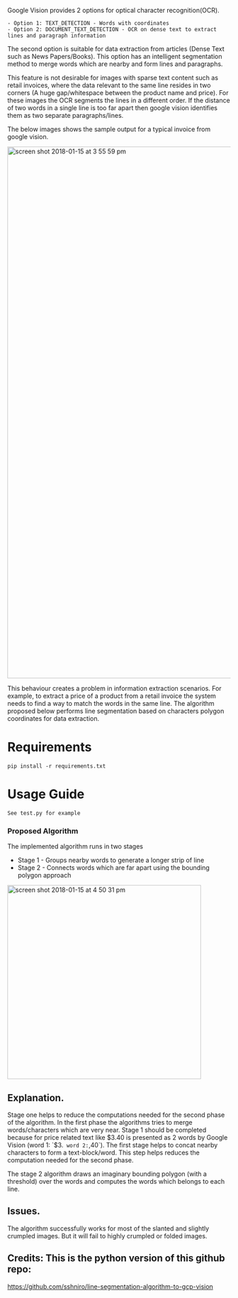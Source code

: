 Google Vision provides 2 options for optical character recognition(OCR).

````
- Option 1: TEXT_DETECTION - Words with coordinates
- Option 2: DOCUMENT_TEXT_DETECTION - OCR on dense text to extract lines and paragraph information
````

The second option is suitable for data extraction from articles (Dense Text such as News Papers/Books). This option has an
intelligent segmentation method to merge words which are nearby and form lines and paragraphs.

This feature is not desirable for images with sparse text content such as retail invoices, where the data relevant to the same line
resides in two corners (A huge gap/whitespace between the product name and price). For these images the OCR segments the
lines in a different order. If the distance of two words in a single line is too far apart then google vision identifies
them as two separate paragraphs/lines.

The below images shows the sample output for a typical invoice from google vision.

<img width="1198" alt="screen shot 2018-01-15 at 3 55 59 pm" src="https://user-images.githubusercontent.com/13045528/34937970-9f2e93b8-fa0c-11e7-9521-0fc6ad191e0d.png">

This behaviour creates a problem in information extraction scenarios. For example, to extract a price of a product from a
retail invoice the system needs to find a way to match the words in the same line. The algorithm proposed below performs
line segmentation based on characters polygon coordinates for data extraction.

# Requirements

````
pip install -r requirements.txt
````

# Usage Guide

````
See test.py for example
````

### Proposed Algorithm

The implemented algorithm runs in two stages

- Stage 1 - Groups nearby words to generate a longer strip of line
- Stage 2 - Connects words which are far apart using the bounding polygon approach

<img width="437" alt="screen shot 2018-01-15 at 4 50 31 pm" src="https://user-images.githubusercontent.com/13045528/34940084-415cf57e-fa14-11e7-8099-ffa7fbce1b21.png">


## Explanation.

Stage one helps to reduce the computations needed for the second phase of the algorithm. In the first phase the algorithms
tries to merge words/characters which are very near. Stage 1 should be completed because for price related text like $3.40 is presented as 2 words by
Google Vision (word 1: `$3.` word 2:`,40`). The first stage helps to concat nearby characters to form a text-block/word.
This step helps reduces the computation needed for the second phase.

The stage 2 algorithm draws an imaginary bounding polygon (with a threshold) over the words and computes the
words which belongs to each line.

## Issues.

The algorithm successfully works for most of the slanted and slightly crumpled images. But it will fail to highly
crumpled or folded images.

## Credits: This is the python version of this github repo:
https://github.com/sshniro/line-segmentation-algorithm-to-gcp-vision
